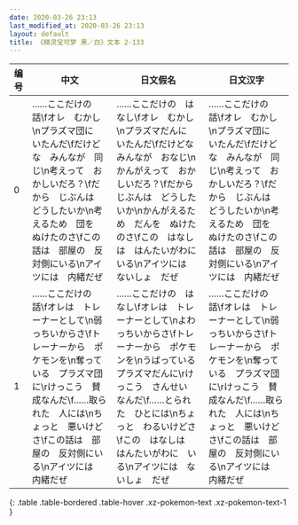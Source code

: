 ```yaml
---
date: 2020-03-26 23:13
last_modified_at: 2020-03-26 23:13
layout: default
title: 《精灵宝可梦 黑／白》文本 2-133
---
```

| 编号 | 中文 | 日文假名 | 日文汉字 |
| ---- | ---- | ---- | --- |
| 0 | ……ここだけの　話\fオレ　むかし\nプラズマ団に　いたんだ\fだけどな　みんなが　同じ\n考えって　おかしいだろ？\fだから　じぶんは　どうしたいか\n考えるため　団を　ぬけたのさ\fこの話は　部屋の　反対側にいる\nアイツには　内緒だぜ | ……ここだけの　はなし\fオレ　むかし\nプラズマだんに　いたんだ\fだけどな　みんなが　おなじ\nかんがえって　おかしいだろ？\fだから　じぶんは　どうしたいか\nかんがえるため　だんを　ぬけたのさ\fこの　はなしは　はんたいがわに　いる\nアイツには　ないしょ　だぜ | ……ここだけの　話\fオレ　むかし\nプラズマ団に　いたんだ\fだけどな　みんなが　同じ\n考えって　おかしいだろ？\fだから　じぶんは　どうしたいか\n考えるため　団を　ぬけたのさ\fこの話は　部屋の　反対側にいる\nアイツには　内緒だぜ |
| 1 | ……ここだけの　話\fオレは　トレーナーとして\n弱っちいからさ\fトレーナーから　ポケモンを\n奪っている　プラズマ団に\rけっこう　賛成なんだ\f……取られた　人には\nちょっと　悪いけどさ\fこの話は　部屋の　反対側にいる\nアイツには　内緒だぜ | ……ここだけの　はなし\fオレは　トレーナーとして\nよわっちいからさ\fトレーナーから　ポケモンを\nうばっている　プラズマだんに\rけっこう　さんせい　なんだ\f……とられた　ひとには\nちょっと　わるいけどさ\fこの　はなしは　はんたいがわに　いる\nアイツには　ないしょ　だぜ | ……ここだけの　話\fオレは　トレーナーとして\n弱っちいからさ\fトレーナーから　ポケモンを\n奪っている　プラズマ団に\rけっこう　賛成なんだ\f……取られた　人には\nちょっと　悪いけどさ\fこの話は　部屋の　反対側にいる\nアイツには　内緒だぜ |
{: .table .table-bordered .table-hover .xz-pokemon-text .xz-pokemon-text-1 }